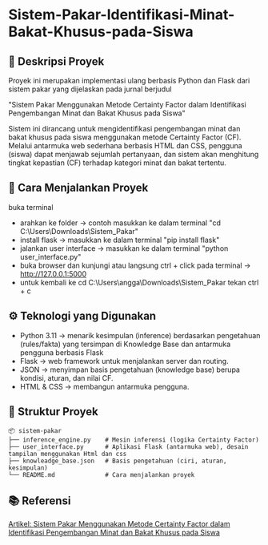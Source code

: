 # Sistem-Pakar-Identifikasi-Minat-Bakat-Khusus-pada-Siswa
## 📘 Deskripsi Proyek
Proyek ini merupakan implementasi ulang berbasis Python dan Flask dari sistem pakar yang dijelaskan pada jurnal berjudul

"Sistem Pakar Menggunakan Metode Certainty Factor dalam Identifikasi Pengembangan Minat dan Bakat Khusus pada Siswa" 

Sistem ini dirancang untuk mengidentifikasi pengembangan minat dan bakat khusus pada siswa menggunakan metode Certainty Factor (CF). Melalui antarmuka web sederhana berbasis HTML dan CSS, pengguna (siswa) dapat menjawab sejumlah pertanyaan, dan sistem akan menghitung tingkat kepastian (CF) terhadap kategori minat dan bakat tertentu.

## 🚀 Cara Menjalankan Proyek
buka terminal
- arahkan ke folder -> contoh masukkan ke dalam terminal "cd C:\Users\Downloads\Sistem_Pakar"
- install flask -> masukkan ke dalam terminal "pip install flask"
- jalankan user interface -> masukkan ke dalam terminal "python user_interface.py"
- buka browser dan kunjungi atau langsung ctrl + click pada terminal -> http://127.0.0.1:5000
- untuk kembali ke cd C:\Users\angga\Downloads\Sistem_Pakar tekan ctrl + c

## ⚙️ Teknologi yang Digunakan
- Python 3.11  -> menarik kesimpulan (inference) berdasarkan pengetahuan (rules/fakta) yang tersimpan di Knowledge Base dan antarmuka pengguna berbasis Flask
- Flask        -> web framework untuk menjalankan server dan routing.
- JSON         -> menyimpan basis pengetahuan (knowledge base) berupa kondisi, aturan, dan nilai CF.
- HTML & CSS   -> membangun antarmuka pengguna.

## 🧩 Struktur Proyek
```
📦 sistem-pakar
├── inference_engine.py    # Mesin inferensi (logika Certainty Factor)
├── user_interface.py      # Aplikasi Flask (antarmuka web), desain tampilan menggunakan Html dan css
├── knowleadge_base.json   # Basis pengetahuan (ciri, aturan, kesimpulan)
└── README.md              # Cara menjalankan proyek
```

## 📚 Referensi
[Artikel: Sistem Pakar Menggunakan Metode Certainty Factor dalam
Identifikasi Pengembangan Minat dan Bakat Khusus pada Siswa](https://www.jsisfotek.org/index.php/JSisfotek/article/view/43)

